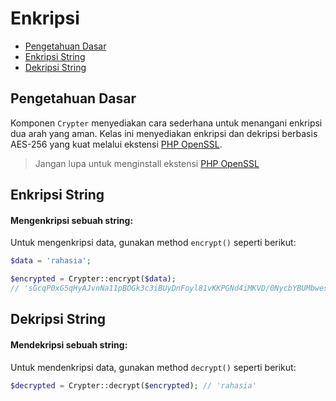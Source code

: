# Enkripsi

<!-- MarkdownTOC autolink="true" autoanchor="true" levels="2,3" bracket="round" lowercase="only_ascii" -->

- [Pengetahuan Dasar](#pengetahuan-dasar)
- [Enkripsi String](#enkripsi-string)
- [Dekripsi String](#dekripsi-string)

<!-- /MarkdownTOC -->


<a id="pengetahuan-dasar"></a>
## Pengetahuan Dasar

Komponen `Crypter` menyediakan cara sederhana untuk menangani enkripsi dua arah yang aman.
Kelas ini menyediakan enkripsi dan dekripsi berbasis AES-256 yang kuat melalui
ekstensi [PHP OpenSSL](https://www.php.net/manual/en/book.openssl.php).

>  Jangan lupa untuk menginstall ekstensi [PHP OpenSSL](https://www.php.net/manual/en/book.openssl.php)


<a id="enkripsi-string"></a>
## Enkripsi String


#### Mengenkripsi sebuah string:

Untuk mengenkripsi data, gunakan method `encrypt()` seperti berikut:

```php
$data = 'rahasia';

$encrypted = Crypter::encrypt($data);
// 'sGcqP0xG5qHyAJvnNa11pBOGk3c3iBUyDnFoyl81vKKPGNd4iMKVD/0NycbYBUMbwesSYi5xcKLFWD3nP6UYJA=='
```

<a id="dekripsi-string"></a>
## Dekripsi String


#### Mendekripsi sebuah string:

Untuk mendenkripsi data, gunakan method `decrypt()` seperti berikut:

```php
$decrypted = Crypter::decrypt($encrypted); // 'rahasia'
```
